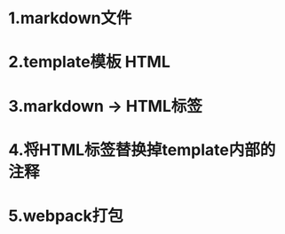 # 1.markdown文件
# 2.template模板 HTML
# 3.markdown -> HTML标签
# 4.将HTML标签替换掉template内部的<!--inner-->注释
# 5.webpack打包